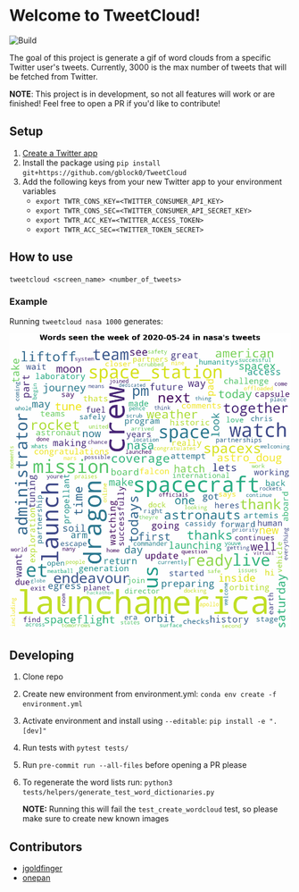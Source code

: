 # Welcome to TweetCloud!

![Build](https://github.com/gblock0/TweetCloud/workflows/BuildAndRunTests/badge.svg)

The goal of this project is generate a gif of word clouds from a specific Twitter user's tweets. Currently, 3000 is the max number of tweets that will be fetched from Twitter.

**NOTE**: This project is in development, so not all features will work or are finished! Feel free to open a PR if you'd like to contribute!

## Setup

1. [Create a Twitter app](https://developer.twitter.com/en/apps)
1. Install the package using `pip install git+https://github.com/gblock0/TweetCloud`
1. Add the following keys from your new Twitter app to your environment variables
   - `export TWTR_CONS_KEY=<TWITTER_CONSUMER_API_KEY>`
   - `export TWTR_CONS_SEC=<TWITTER_CONSUMER_API_SECRET_KEY>`
   - `export TWTR_ACC_KEY=<TWITTER_ACCESS_TOKEN>`
   - `export TWTR_ACC_SEC=<TWITTER_TOKEN_SECRET>`

## How to use

`tweetcloud <screen_name> <number_of_tweets>`

### Example

Running `tweetcloud nasa 1000` generates:

![TweetCloud Demo](nasa-2020-05-24-to-2020-07-26.gif)

## Developing

1. Clone repo
1. Create new environment from environment.yml: `conda env create -f environment.yml`
1. Activate environment and install using `--editable`: `pip install -e ".[dev]"`
1. Run tests with `pytest tests/`
1. Run `pre-commit run --all-files` before opening a PR please
1. To regenerate the word lists run: `python3 tests/helpers/generate_test_word_dictionaries.py`

   **NOTE:** Running this will fail the `test_create_wordcloud` test, so please make sure to create new known images

## Contributors

- [jgoldfinger](https://github.com/jgoldfinger)
- [onepan](https://github.com/onepan)
